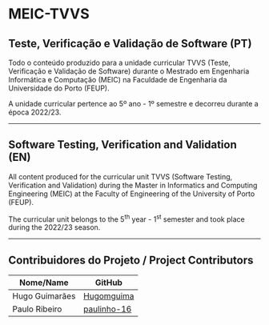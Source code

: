# MEIC-TVVS

## Teste, Verificação e Validação de Software (PT)
Todo o conteúdo produzido para a unidade curricular TVVS (Teste, Verificação e Validação de Software) durante o Mestrado em Engenharia Informática e Computação (MEIC) na Faculdade de Engenharia da Universidade do Porto (FEUP).

A unidade curricular pertence ao 5º ano - 1º semestre e decorreu durante a época 2022/23.

-----

## Software Testing, Verification and Validation (EN)
All content produced for the curricular unit TVVS (Software Testing, Verification and Validation) during the Master in Informatics and Computing Engineering (MEIC) at the Faculty of Engineering of the University of Porto (FEUP).

The curricular unit belongs to the 5<sup>th</sup> year - 1<sup>st</sup> semester and took place during the 2022/23 season.

-----

## Contribuidores do Projeto / Project Contributors
| Nome/Name        | GitHub                                              |
| ---------------- | --------------------------------------------------- |
| Hugo Guimarães   | [Hugomguima](https://github.com/Hugomguima)         |
| Paulo Ribeiro    | [paulinho-16](https://github.com/paulinho-16)       |
